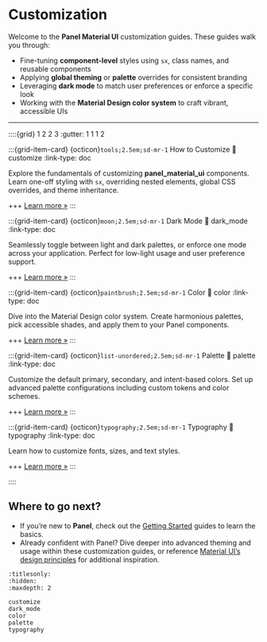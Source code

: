 # Customization

Welcome to the **Panel Material UI** customization guides. These guides walk you through:

- Fine-tuning **component-level** styles using `sx`, class names, and reusable components
- Applying **global theming** or **palette** overrides for consistent branding
- Leveraging **dark mode** to match user preferences or enforce a specific look
- Working with the **Material Design color system** to craft vibrant, accessible UIs

---

::::{grid} 1 2 2 3
:gutter: 1 1 1 2

:::{grid-item-card} {octicon}`tools;2.5em;sd-mr-1` How to Customize
:link: customize
:link-type: doc

Explore the fundamentals of customizing **panel_material_ui** components. Learn one-off styling with `sx`, overriding nested elements, global CSS overrides, and theme inheritance.

+++
[Learn more »](how_to_customize)
:::

:::{grid-item-card} {octicon}`moon;2.5em;sd-mr-1` Dark Mode
:link: dark_mode
:link-type: doc

Seamlessly toggle between light and dark palettes, or enforce one mode across your application. Perfect for low-light usage and user preference support.

+++
[Learn more »](dark_mode)
:::

:::{grid-item-card} {octicon}`paintbrush;2.5em;sd-mr-1` Color
:link: color
:link-type: doc

Dive into the Material Design color system. Create harmonious palettes, pick accessible shades, and apply them to your Panel components.

+++
[Learn more »](color)
:::

:::{grid-item-card} {octicon}`list-unordered;2.5em;sd-mr-1` Palette
:link: palette
:link-type: doc

Customize the default primary, secondary, and intent-based colors. Set up advanced palette configurations including custom tokens and color schemes.

+++
[Learn more »](palette)
:::

:::{grid-item-card} {octicon}`typography;2.5em;sd-mr-1` Typography
:link: typography
:link-type: doc

Learn how to customize fonts, sizes, and text styles.

+++
[Learn more »](typography)
:::

::::

## Where to go next?

- If you’re new to **Panel**, check out the [Getting Started](https://panel.holoviz.org/getting_started/index.md) guides to learn the basics.
- Already confident with Panel? Dive deeper into advanced theming and usage within these customization guides, or reference [Material UI’s design principles](https://mui.com/) for additional inspiration.

```{toctree}
:titlesonly:
:hidden:
:maxdepth: 2

customize
dark_mode
color
palette
typography
```
